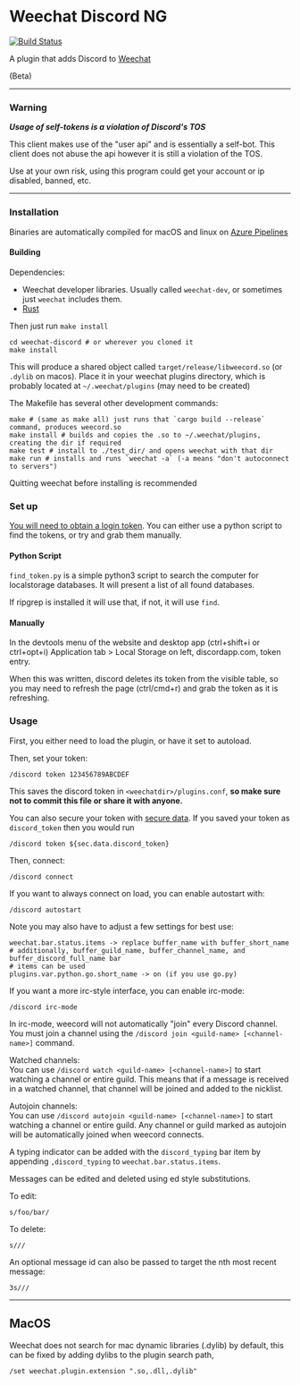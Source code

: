 # Weechat Discord NG

[![Build Status](https://dev.azure.com/terminal-discord/weechat-discord/_apis/build/status/terminal-discord.weechat-discord?branchName=master)](https://dev.azure.com/terminal-discord/weechat-discord/_build/latest?definitionId=2&branchName=master)

A plugin that adds Discord to [Weechat](https://weechat.org/)

(Beta)

---

### Warning

***Usage of self-tokens is a violation of Discord's TOS***

This client makes use of the "user api" and is essentially a self-bot.
This client does not abuse the api however it is still a violation of the TOS.

Use at your own risk, using this program could get your account or ip disabled, banned, etc.

---

### Installation

Binaries are automatically compiled for macOS and linux on [Azure Pipelines](https://dev.azure.com/terminal-discord/weechat-discord/_build/latest?definitionId=2&branchName=master)

#### Building

Dependencies:

* Weechat developer libraries. Usually called `weechat-dev`, or sometimes just `weechat` includes them.
* [Rust](https://www.rust-lang.org)

Then just run `make install`

    cd weechat-discord # or wherever you cloned it
    make install

This will produce a shared object called `target/release/libweecord.so` (or `.dylib` on macos). Place it in your weechat plugins directory, which is probably located at `~/.weechat/plugins` (may need to be created)

The Makefile has several other development commands:

    make # (same as make all) just runs that `cargo build --release` command, produces weecord.so
    make install # builds and copies the .so to ~/.weechat/plugins, creating the dir if required
    make test # install to ./test_dir/ and opens weechat with that dir
    make run # installs and runs `weechat -a` (-a means "don't autoconnect to servers")

Quitting weechat before installing is recommended

### Set up

[You will need to obtain a login token](https://github.com/discordapp/discord-api-docs/issues/69#issuecomment-223886862).
You can either use a python script to find the tokens, or try and grab them manually.

#### Python Script

`find_token.py` is a simple python3 script to search the computer for localstorage databases. It will present a list of all found databases.

If ripgrep is installed it will use that, if not, it will use `find`.


#### Manually

In the devtools menu of the website and desktop app (ctrl+shift+i or ctrl+opt+i) Application tab > Local Storage on left, discordapp.com, token entry.

When this was written, discord deletes its token from the visible table, so you may need to refresh the page (ctrl/cmd+r) and grab the token as it is refreshing.


### Usage

First, you either need to load the plugin, or have it set to autoload.

Then, set your token:

    /discord token 123456789ABCDEF
   
This saves the discord token in `<weechatdir>/plugins.conf`, **so make sure not to commit this file or share it with anyone.**

You can also secure your token with [secure data](https://weechat.org/blog/post/2013/08/04/Secured-data).
If you saved your token as `discord_token` then you would run

    /discord token ${sec.data.discord_token}

Then, connect:

    /discord connect

If you want to always connect on load, you can enable autostart with:

    /discord autostart

Note you may also have to adjust a few settings for best use:

    weechat.bar.status.items -> replace buffer_name with buffer_short_name
    # additionally, buffer_guild_name, buffer_channel_name, and buffer_discord_full_name bar
    # items can be used
    plugins.var.python.go.short_name -> on (if you use go.py)

If you want a more irc-style interface, you can enable irc-mode:

    /discord irc-mode

In irc-mode, weecord will not automatically "join" every Discord channel.  You must join a channel using the
`/discord join <guild-name> [<channel-name>]` command.

Watched channels:  
You can use `/discord watch <guild-name> [<channel-name>]` to start watching a channel or entire guild.
This means that if a message is received in a watched channel, that channel will be joined and added to the nicklist.

Autojoin channels:  
You can use `/discord autojoin <guild-name> [<channel-name>]` to start watching a channel or entire guild.
Any channel or guild marked as autojoin will be automatically joined when weecord connects.

A typing indicator can be added with the `discord_typing` bar item by appending `,discord_typing` to `weechat.bar.status.items`.

Messages can be edited and deleted using ed style substitutions.

To edit:

    s/foo/bar/

To delete:
    
    s///

An optional message id can also be passed to target the nth most recent message:

    3s///

---

## MacOS

Weechat does not search for mac dynamic libraries (.dylib) by default, this can be fixed by adding dylibs to the plugin search path,

```
/set weechat.plugin.extension ".so,.dll,.dylib"
```
